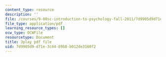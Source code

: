 ```yaml
---
content_type: resource
description: ''
file: /courses/9-00sc-introduction-to-psychology-fall-2011/7d9905d9d71e3c4489b8b012de3160f2_QvK6YdFKMY8.pdf
file_type: application/pdf
learning_resource_types: []
ocw_type: OCWFile
resourcetype: Document
title: 3play pdf file
uid: 7d9905d9-d71e-3c44-89b8-b012de3160f2
---
```

